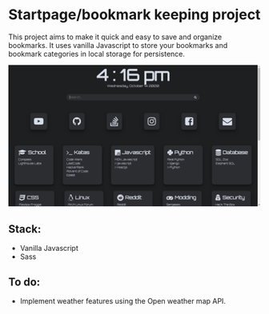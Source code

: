 # Startpage/bookmark keeping project
This project aims to make it quick and easy to save and organize bookmarks. It uses vanilla Javascript to store your bookmarks and bookmark categories in local storage for persistence.

![screenshot](https://raw.githubusercontent.com/dreamxinxcode/startpage/master/docs/2020-10-14_16-16-43.png)

## Stack:

- Vanilla Javascript
- Sass

## To do:

- Implement weather features using the Open weather map API.
